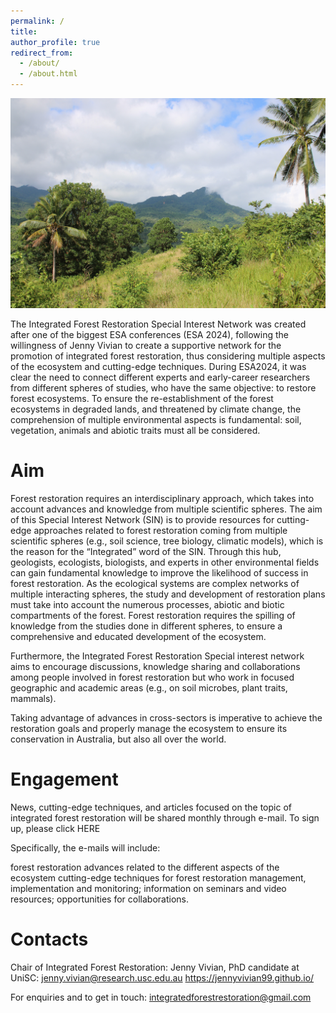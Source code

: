```yaml
---
permalink: /
title: 
author_profile: true
redirect_from: 
  - /about/
  - /about.html
---
```

![WebsiteHomepage.jpg"](images/WebsiteHomepage.jpg)

The Integrated Forest Restoration Special Interest Network was created after one of the biggest ESA conferences (ESA 2024), following the willingness of Jenny Vivian to create a supportive network for the promotion of integrated forest restoration, thus considering multiple aspects of the ecosystem and cutting-edge techniques. During ESA2024, it was clear the need to connect different experts and early-career researchers from different spheres of studies, who have the same objective: to restore forest ecosystems. To ensure the re-establishment of the forest ecosystems in degraded lands, and threatened by climate change, the comprehension of multiple environmental aspects is fundamental: soil, vegetation, animals and abiotic traits must all be considered. 

Aim
======
Forest restoration requires an interdisciplinary approach, which takes into account advances and knowledge from multiple scientific spheres. The aim of this Special Interest Network (SIN) is to provide resources for cutting-edge approaches related to forest restoration coming from multiple scientific spheres (e.g., soil science, tree biology, climatic models), which is the reason for the “Integrated” word of the SIN. Through this hub, geologists, ecologists, biologists, and experts in other environmental fields can gain fundamental knowledge to improve the likelihood of success in forest restoration. As the ecological systems are complex networks of multiple interacting spheres, the study and development of restoration plans must take into account the numerous processes, abiotic and biotic compartments of the forest. Forest restoration requires the spilling of knowledge from the studies done in different spheres, to ensure a comprehensive and educated development of the ecosystem. 

Furthermore, the Integrated Forest Restoration Special interest network aims to encourage discussions, knowledge sharing and collaborations among people involved in forest restoration but who work in focused geographic and academic areas (e.g., on soil microbes, plant traits, mammals). 

Taking advantage of advances in cross-sectors is imperative to achieve the restoration goals and properly manage the ecosystem to ensure its conservation in Australia, but also all over the world. 

Engagement
==========
News, cutting-edge techniques, and articles focused on the topic of integrated forest restoration will be shared monthly through e-mail. To sign up, please click HERE 

Specifically, the e-mails will include: 

forest restoration advances related to the different aspects of the ecosystem
cutting-edge techniques for forest restoration management, implementation and monitoring; 
information on seminars and video resources; 
opportunities for collaborations.

Contacts
======
Chair of Integrated Forest Restoration: Jenny Vivian, PhD candidate at UniSC: jenny.vivian@research.usc.edu.au 
https://jennyvivian99.github.io/

For enquiries and to get in touch: integratedforestrestoration@gmail.com 
